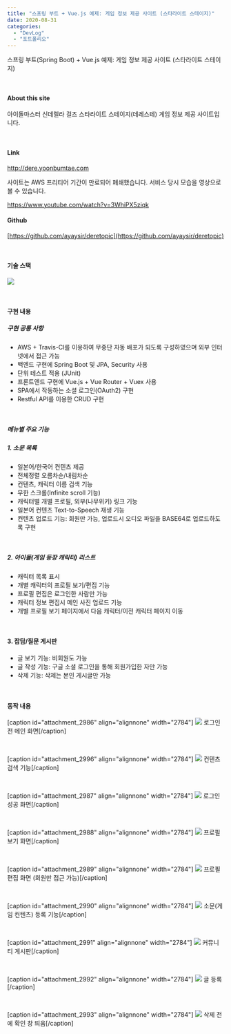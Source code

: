 ```yaml
---
title: "스프링 부트 + Vue.js 예제: 게임 정보 제공 사이트 (스타라이트 스테이지)"
date: 2020-08-31
categories: 
  - "DevLog"
  - "포트폴리오"
---
```


스프링 부트(Spring Boot) + Vue.js 예제: 게임 정보 제공 사이트 (스타라이트 스테이지)

 

#### **About this site**

아이돌마스터 신데렐라 걸즈 스타라이트 스테이지(데레스테) 게임 정보 제공 사이트입니다.

 

#### **Link**

http://dere.yoonbumtae.com

사이트는 AWS 프리티어 기간이 만료되어 폐쇄했습니다. 서비스 당시 모습을 영상으로 볼 수 있습니다.

https://www.youtube.com/watch?v=3WhiPX5ziqk

#### **Github**

[https://github.com/ayaysir/deretopic](https://github.com/ayaysir/deretopic)

 

#### **기술 스택**

 ![](/assets/img/wp-content/uploads/2020/08/스크린샷-2020-08-31-오후-5.43.22.png)

 

#### **구현 내용**

##### **구현 공통 사항**

- AWS + Travis-CI를 이용하여 무중단 자동 배포가 되도록 구성하였으며 외부 인터넷에서 접근 가능
- 백엔드 구현에 Spring Boot 및 JPA, Security 사용
- 단위 테스트 적용 (JUnit)
- 프론트엔드 구현에 Vue.js + Vue Router + Vuex 사용
- SPA에서 작동하는 소셜 로그인(OAuth2) 구현
- Restful API를 이용한 CRUD 구현

 

##### **메뉴별 주요 기능**

##### **1\. 소문 목록**

- 일본어/한국어 컨텐츠 제공
- 전체정렬 오름차순/내림차순
- 컨텐츠, 캐릭터 이름 검색 기능
- 무한 스크롤(Infinite scroll 기능)
- 캐릭터별 개별 프로필, 외부(나무위키) 링크 기능
- 일본어 컨텐츠 Text-to-Speech 재생 기능
- 컨텐츠 업로드 기능: 회원만 가능, 업로드시 오디오 파일을 BASE64로 업로드하도록 구현

 

##### **2\. 아이돌(게임 등장 캐릭터) 리스트**

- 캐릭터 목록 표시
- 개별 캐릭터의 프로필 보기/편집 기능
- 프로필 편집은 로그인한 사람만 가능
- 캐릭터 정보 편집시 메인 사진 업로드 기능
- 개별 프로필 보기 페이지에서 다음 캐릭터/이전 캐릭터 페이지 이동

 

#### **3\. 잡담/질문 게시판**

- 글 보기 기능: 비회원도 가능
- 글 작성 기능: 구글 소셜 로그인을 통해 회원가입한 자만 가능
- 삭제 기능: 삭제는 본인 게시글만 가능

 

#### **동작 내용**

\[caption id="attachment\_2986" align="alignnone" width="2784"\] ![](/assets/img/wp-content/uploads/2020/08/스크린샷-2020-08-31-오후-5.55.24.jpg) 로그인 전 메인 화면\[/caption\]

 

\[caption id="attachment\_2996" align="alignnone" width="2784"\] ![](/assets/img/wp-content/uploads/2020/08/스크린샷-2020-08-31-오후-6.14.37.jpg) 컨텐츠 검색 기능\[/caption\]

 

\[caption id="attachment\_2987" align="alignnone" width="2784"\] ![](/assets/img/wp-content/uploads/2020/08/스크린샷-2020-08-31-오후-5.55.46.jpg) 로그인 성공 화면\[/caption\]

 

\[caption id="attachment\_2988" align="alignnone" width="2784"\] ![](/assets/img/wp-content/uploads/2020/08/스크린샷-2020-08-31-오후-5.56.30.jpg) 프로필 보기 화면\[/caption\]

 

\[caption id="attachment\_2989" align="alignnone" width="2784"\] ![](/assets/img/wp-content/uploads/2020/08/스크린샷-2020-08-31-오후-5.56.50.jpg) 프로필 편집 화면 (회원만 접근 가능)\[/caption\]

 

\[caption id="attachment\_2990" align="alignnone" width="2784"\] ![](/assets/img/wp-content/uploads/2020/08/스크린샷-2020-08-31-오후-5.56.59.jpg) 소문(게임 컨텐츠) 등록 기능\[/caption\]

 

\[caption id="attachment\_2991" align="alignnone" width="2784"\] ![](/assets/img/wp-content/uploads/2020/08/스크린샷-2020-08-31-오후-5.57.05.jpg) 커뮤니티 게시판\[/caption\]

 

\[caption id="attachment\_2992" align="alignnone" width="2784"\] ![](/assets/img/wp-content/uploads/2020/08/스크린샷-2020-08-31-오후-5.57.17.jpg) 글 등록\[/caption\]

 

\[caption id="attachment\_2993" align="alignnone" width="2784"\] ![](/assets/img/wp-content/uploads/2020/08/스크린샷-2020-08-31-오후-5.57.21.jpg) 삭제 전에 확인 창 띄움\[/caption\]
